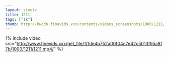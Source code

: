 ```yaml
--- 
layout: sieutv
title: 1211
tags: ["1k"]
thumb: http://hwcdn.finevids.xxx/contents/videos_screenshots/1000/1211/preview.mp4.jpg
---
```

{% include video src="http://www.finevids.xxx/get_file/1/1de4b752a00f04c7e42c5013f95a8f7b/1000/1211/1211.mp4/" %} 
